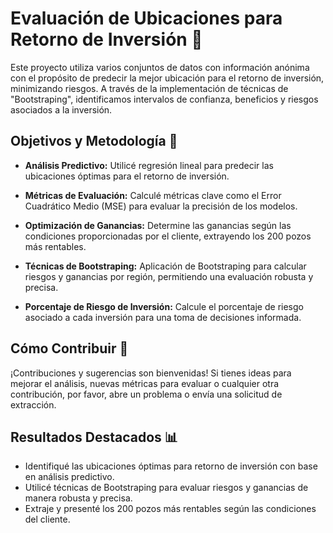 # Evaluación de Ubicaciones para Retorno de Inversión 💼

Este proyecto utiliza varios conjuntos de datos con información anónima con el propósito de predecir la mejor ubicación para el retorno de inversión, minimizando riesgos. A través de la implementación de técnicas de "Bootstraping", identificamos intervalos de confianza, beneficios y riesgos asociados a la inversión.

## Objetivos y Metodología 🚀

- **Análisis Predictivo:** Utilicé regresión lineal para predecir las ubicaciones óptimas para el retorno de inversión.

- **Métricas de Evaluación:** Calculé métricas clave como el Error Cuadrático Medio (MSE) para evaluar la precisión de los modelos.

- **Optimización de Ganancias:** Determine las ganancias según las condiciones proporcionadas por el cliente, extrayendo los 200 pozos más rentables.

- **Técnicas de Bootstraping:** Aplicación de Bootstraping para calcular riesgos y ganancias por región, permitiendo una evaluación robusta y precisa.

- **Porcentaje de Riesgo de Inversión:** Calcule el porcentaje de riesgo asociado a cada inversión para una toma de decisiones informada.

## Cómo Contribuir 🤝

¡Contribuciones y sugerencias son bienvenidas! Si tienes ideas para mejorar el análisis, nuevas métricas para evaluar o cualquier otra contribución, por favor, abre un problema o envía una solicitud de extracción.

## Resultados Destacados 📊

- Identifiqué las ubicaciones óptimas para retorno de inversión con base en análisis predictivo.
- Utilicé técnicas de Bootstraping para evaluar riesgos y ganancias de manera robusta y precisa.
- Extraje y presenté los 200 pozos más rentables según las condiciones del cliente.
